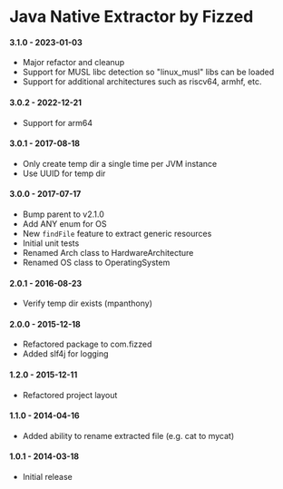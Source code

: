 Java Native Extractor by Fizzed
===============================

#### 3.1.0 - 2023-01-03

 - Major refactor and cleanup
 - Support for MUSL libc detection so "linux_musl" libs can be loaded
 - Support for additional architectures such as riscv64, armhf, etc.

#### 3.0.2 - 2022-12-21

 - Support for arm64

#### 3.0.1 - 2017-08-18

 - Only create temp dir a single time per JVM instance
 - Use UUID for temp dir

#### 3.0.0 - 2017-07-17
 - Bump parent to v2.1.0
 - Add ANY enum for OS
 - New `findFile` feature to extract generic resources
 - Initial unit tests
 - Renamed Arch class to HardwareArchitecture
 - Renamed OS class to OperatingSystem

#### 2.0.1 - 2016-08-23
 - Verify temp dir exists (mpanthony)

#### 2.0.0 - 2015-12-18
 - Refactored package to com.fizzed
 - Added slf4j for logging

#### 1.2.0 - 2015-12-11
 - Refactored project layout

#### 1.1.0 - 2014-04-16
 - Added ability to rename extracted file (e.g. cat to mycat)

#### 1.0.1 - 2014-03-18
 - Initial release
